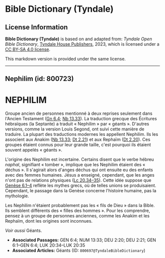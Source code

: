 # Bible Dictionary (Tyndale)

## License Information

**Bible Dictionary (Tyndale)** is based on and adapted from: _Tyndale Open Bible Dictionary_, [Tyndale House Publishers](https://tyndaleopenresources.com/), 2023, which is licensed under a [CC BY-SA 4.0 license](https://creativecommons.org/licenses/by-sa/4.0/legalcode.en).

This markdown version is provided under the same license.



--------------------------------

## Nephilim (id: 800723)

NEPHILIM
========

Groupe ancien de personnes mentionné à deux reprises seulement dans l'Ancien Testament ([Gn 6\.4](https://ref.ly/Gen6:4); [Nb 13\.33](https://ref.ly/Num13:33)). La traduction grecque des Écritures hébraïques (la Septante) a traduit « Nephilim » par « géants ». D'autres versions, comme la version Louis Segond, ont suivi cette manière de traduire. La plupart des traductions modernes les appellent Nephilim. Ils les associent aux Anakim ([Nb 13\.33](https://ref.ly/Num13:33); [Dt 2\.21](https://ref.ly/Deut2:21)) et aux Rephaïm ([Dt 2\.20](https://ref.ly/Deut2:20)). Ces groupes étaient connus pour leur grande taille, c'est pourquoi ils étaient souvent appelés « géants ».

L'origine des Nephilim est incertaine. Certains disent que le verbe hébreu *naphal*, signifiant « tomber », implique que les Nephilim étaient des « déchus ». Il s'agirait alors d'anges déchus qui ont ensuite eu des enfants avec des femmes humaines. Jésus a enseigné, cependant, que les anges n'ont pas de relations physiques ([Lc 20\.34–35](https://ref.ly/Luke20:34-Luke20:35)). Cette idée suppose que [Genèse 6\.1–4](https://ref.ly/Gen6:1-Gen6:4) reflète les mythes grecs, où de telles unions se produisaient. Cependant, le passage dans la Genèse concerne l'histoire humaine, pas la mythologie.

Les Nephilim n'étaient probablement pas les « fils de Dieu » dans la Bible. Ils semblent différents des « filles des hommes ». Pour les comprendre, pensez à un groupe de personnes anciennes, comme les Anakim et les Rephaïm, dont les origines sont inconnues.

*Voir aussi* Géants.

* **Associated Passages:** GEN 6:4; NUM 13:33; DEU 2:20; DEU 2:21; GEN 6:1–GEN 6:4; LUK 20:34–LUK 20:35
* **Associated Articles:** Géants (ID: `800697@TyndaleBibleDictionary`)


